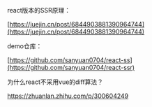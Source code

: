 react版本的SSR原理：

[https://juejin.cn/post/6844903881390964744](https://juejin.cn/post/6844903881390964744)

demo仓库：

[https://github.com/sanyuan0704/react-ss](https://github.com/sanyuan0704/react-ssr)

为什么react不采用vue的diff算法？

https://zhuanlan.zhihu.com/p/300604249
